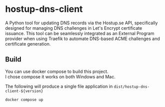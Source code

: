 # hostup-dns-client

A Python tool for updating DNS records via the Hostup.se API, specifically designed for managing DNS challenges in Let's Encrypt certificate issuance. This tool can be seamlessly integrated as an External Program provider when using Traefik to automate DNS-based ACME challenges and certificate generation.

## Build

You can use docker compose to build this project.  
I chose compose it works on both Windows and Mac.  

The following will produce a single file application in `dist/hostup-dns-client-${version}`

```shell
docker compose up
```
